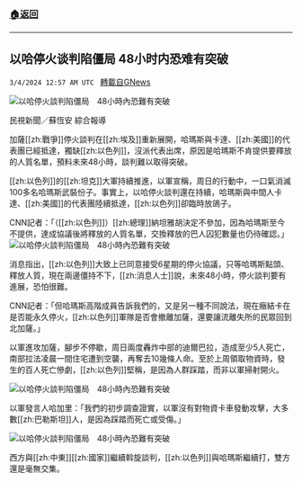 ###  [:house:返回](README.md)
---


## 以哈停火谈判陷僵局 48小时内恐难有突破
`3/4/2024 12:57 AM UTC ` [轉載自GNews](https://gnews.org/articles/2362021)

![以哈停火談判陷僵局　48小時內恐難有突破](https://cdn.ftvnews.com.tw/manasystem/FileData/News/ab24a42f-49ae-4f95-9649-f196b689831e.jpg "以哈停火談判陷僵局　48小時內恐難有突破")

民視新聞／蘇恆安 綜合報導

加薩[[zh:戰爭]]停火談判在[[zh:埃及]]重新展開，哈瑪斯與卡達、[[zh:美國]]的代表團已經抵達，獨缺[[zh:以色列]]，沒派代表出席，原因是哈瑪斯不肯提供要釋放的人質名單，預料未來48小時，談判難以取得突破。

[[zh:以色列]]的[[zh:坦克]]大軍持續推進，以軍宣稱，周日的行動中，一口氣消滅100多名哈瑪斯武裝份子。事實上，以哈停火談判還在持續，哈瑪斯與中間人卡達、[[zh:美國]]的代表團陸續抵達，[[zh:以色列]]卻臨時放鴿子。

CNN記者：「（[[zh:以色列]]）[[zh:總理]]納坦雅胡決定不參加，因為哈瑪斯至今不提供，達成協議後將釋放的人質名單，交換釋放的巴人囚犯數量也仍待確認。」![以哈停火談判陷僵局　48小時內恐難有突破](https://cdn.ftvnews.com.tw/summernotefiles/News/ed09926b-d91e-4aca-890b-d4b097949257.jpg "以哈停火談判陷僵局　48小時內恐難有突破")

消息指出，[[zh:以色列]]大致上已同意接受6星期的停火協議，只等哈瑪斯點頭、釋放人質，現在兩邊僵持不下，[[zh:消息人士]]說，未來48小時，停火談判要有進展，恐怕很難。

CNN記者：「但哈瑪斯高階成員告訴我們的，又是另一種不同說法，現在癥結卡在是否能永久停火，[[zh:以色列]]軍隊是否會撤離加薩，還要讓流離失所的民眾回到北加薩。」

以軍進攻加薩，腳步不停歇，周日兩度轟炸中部的迪爾巴拉，造成至少5人死亡，南部拉法凌晨一間住宅遭到空襲，再奪去10幾條人命。至於上周領取物資時，發生的百人死亡慘劇，[[zh:以色列]]堅稱，是因為人群踩踏，而非以軍掃射開火。

![以哈停火談判陷僵局　48小時內恐難有突破](https://cdn.ftvnews.com.tw/summernotefiles/News/bab15551-61e9-4427-9473-8a2cc0bf147c.jpg "以哈停火談判陷僵局　48小時內恐難有突破")

以軍發言人哈加里：「我們的初步調查證實，以軍沒有對物資卡車發動攻擊，大多數[[zh:巴勒斯坦]]人，是因為踩踏而死亡或受傷。」

![以哈停火談判陷僵局　48小時內恐難有突破](https://cdn.ftvnews.com.tw/summernotefiles/News/55f6d7d1-1081-469a-98e1-ec00e23ed219.jpg "以哈停火談判陷僵局　48小時內恐難有突破")

西方與[[zh:中東]][[zh:國家]]繼續斡旋談判，[[zh:以色列]]與哈瑪斯繼續打，雙方還是毫無交集。
